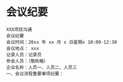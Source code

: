 # 会议纪要
    XXX项目沟通
    会议纪要
    会议时间：20xx 年 xx 月 x 日星期x 10:00-12:30
    会议地点： xxx
    记录人员：记录员
    参会人员：（敬称略）
    企业名称：人员一、人员二、人员三
    一、会议流程重要事项纪要：